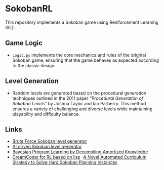 # SokobanRL

This repository implements a Sokoban game using Reinforcement Learning (RL).

## Game Logic

- `Logic.py` implements the core mechanics and rules of the original Sokoban game, ensuring that the game behaves as expected according to the classic design.

## Level Generation

- Random levels are generated based on the procedural generation techniques outlined in the 2011 paper *"Procedural Generation of Sokoban Levels"* by Joshua Taylor and Ian Parberry. This method ensures a variety of challenging and diverse levels while maintaining playability and difficulty balance.

## Links
- [Brute Force Sokoban level generator](https://ianparberry.com/pubs/GAMEON-NA_METH_03.pdf)
- [AI driven Sokoban level generator](https://www.researchgate.net/publication/354819642_Procedural_Level_Generation_for_Sokoban_via_Deep_Learning_An_Experimental_Study)
- [Bayesian Program Learning by Decompiling Amortized Knowledge](https://arxiv.org/abs/2306.07856)
- [DreamCoder for RL based on lisp](https://arxiv.org/abs/2309.03651)
-[A Novel Automated Curriculum Strategy to Solve Hard Sokoban Planning Instances](https://arxiv.org/abs/2110.00898)
